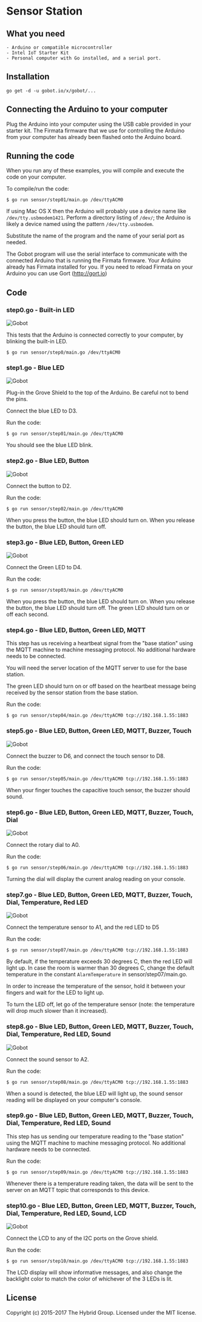 # Sensor Station

## What you need

    - Arduino or compatible microcontroller
    - Intel IoT Starter Kit
    - Personal computer with Go installed, and a serial port.

## Installation

```
go get -d -u gobot.io/x/gobot/...
```

## Connecting the Arduino to your computer

Plug the Arduino into your computer using the USB cable provided in your starter kit. The Firmata firmware that we use for controlling the Arduino from your computer has already been flashed onto the Arduino board.

## Running the code
When you run any of these examples, you will compile and execute the code on your computer.

To compile/run the code:

```
$ go run sensor/step01/main.go /dev/ttyACM0
```

If using Mac OS X then the Arduino will probably use a device name like `/dev/tty.usbmodem1421`. Perform a directory listing of `/dev/`; the Arduino is likely a device named using the pattern `/dev/tty.usbmodem`.

Substitute the name of the program and the name of your serial port as needed.

The Gobot program will use the serial interface to communicate with the connected Arduino that is running the Firmata firmware. Your Arduino already has Firmata installed for you. If you need to reload Firmata on your Arduino you can use Gort (http://gort.io)

## Code

### step0.go - Built-in LED

![Gobot](../images/sensor/arduino/step0.jpg)

This tests that the Arduino is connected correctly to your computer, by blinking the built-in LED.

```
$ go run sensor/step0/main.go /dev/ttyACM0
```

### step1.go - Blue LED

![Gobot](../images/sensor/arduino/step1.jpg)

Plug-in the Grove Shield to the top of the Arduino. Be careful not to bend the pins.

Connect the blue LED to D3.

Run the code:

```
$ go run sensor/step01/main.go /dev/ttyACM0
```

You should see the blue LED blink.

### step2.go - Blue LED, Button

![Gobot](../images/sensor/arduino/step2.jpg)

Connect the button to D2.

Run the code:

```
$ go run sensor/step02/main.go /dev/ttyACM0
```

When you press the button, the blue LED should turn on. When you release the button, the blue LED should turn off.

### step3.go - Blue LED, Button, Green LED

![Gobot](../images/sensor/arduino/step3.jpg)

Connect the Green LED to D4.

Run the code:

```
$ go run sensor/step03/main.go /dev/ttyACM0
```

When you press the button, the blue LED should turn on. When you release the button, the blue LED should turn off. The green LED should turn on or off each second.

### step4.go - Blue LED, Button, Green LED, MQTT

This step has us receiving a heartbeat signal from the "base station" using the MQTT machine to machine messaging protocol. No additional hardware needs to be connected. 

You will need the server location of the MQTT server to use for the base station.

The green LED should turn on or off based on the heartbeat message being received by the sensor station from the base station.

Run the code:

```
$ go run sensor/step04/main.go /dev/ttyACM0 tcp://192.168.1.55:1883
```

### step5.go - Blue LED, Button, Green LED, MQTT, Buzzer, Touch

![Gobot](../images/sensor/arduino/step5.jpg)

Connect the buzzer to D6, and connect the touch sensor to D8.

Run the code:

```
$ go run sensor/step05/main.go /dev/ttyACM0 tcp://192.168.1.55:1883
```

When your finger touches the capacitive touch sensor, the buzzer should sound.

### step6.go - Blue LED, Button, Green LED, MQTT, Buzzer, Touch, Dial

![Gobot](../images/sensor/arduino/step6.jpg)

Connect the rotary dial to A0.

Run the code:

```
$ go run sensor/step06/main.go /dev/ttyACM0 tcp://192.168.1.55:1883
```

Turning the dial will display the current analog reading on your console.

### step7.go - Blue LED, Button, Green LED, MQTT, Buzzer, Touch, Dial, Temperature, Red LED

![Gobot](../images/sensor/arduino/step7.jpg)

Connect the temperature sensor to A1, and the red LED to D5

Run the code:

```
$ go run sensor/step07/main.go /dev/ttyACM0 tcp://192.168.1.55:1883
```

By default, if the temperature exceeds 30 degrees C, then the red LED will light up.
In case the room is warmer than 30 degrees C, change the default temperature in the constant `AlarmTemperature` in sensor/step07/main.go.

In order to increase the temperature of the sensor, hold it between your fingers and wait for the LED to light up.

To turn the LED off, let go of the temperature sensor (note: the temperature will drop much slower than it increased).

### step8.go - Blue LED, Button, Green LED, MQTT, Buzzer, Touch, Dial, Temperature, Red LED, Sound

![Gobot](../images/sensor/arduino/step8.jpg)

Connect the sound sensor to A2.

Run the code:

```
$ go run sensor/step08/main.go /dev/ttyACM0 tcp://192.168.1.55:1883
```

When a sound is detected, the blue LED will light up, the sound sensor reading will be displayed on your computer's console.

### step9.go - Blue LED, Button, Green LED, MQTT, Buzzer, Touch, Dial, Temperature, Red LED, Sound

This step has us sending our temperature reading to the "base station" using the MQTT machine to machine messaging protocol. No additional hardware needs to be connected.

Run the code:

```
$ go run sensor/step09/main.go /dev/ttyACM0 tcp://192.168.1.55:1883
```

Whenever there is a temperature reading taken, the data will be sent to the server on an MQTT topic that corresponds to this device.

### step10.go - Blue LED, Button, Green LED, MQTT, Buzzer, Touch, Dial, Temperature, Red LED, Sound, LCD

![Gobot](../images/sensor/arduino/step10.jpg)

Connect the LCD to any of the I2C ports on the Grove shield.

Run the code:

```
$ go run sensor/step10/main.go /dev/ttyACM0 tcp://192.168.1.55:1883
```

The LCD display will show informative messages, and also change the backlight color to match the color of whichever of the 3 LEDs is lit.

## License

Copyright (c) 2015-2017 The Hybrid Group. Licensed under the MIT license.

